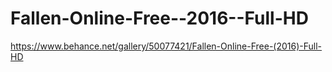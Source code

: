 # Fallen-Online-Free--2016--Full-HD
https://www.behance.net/gallery/50077421/Fallen-Online-Free-(2016)-Full-HD
